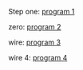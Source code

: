 Step one:
[program 1](https://hdlbits.01xz.net/wiki/Step_one)

zero:
[program 2](https://hdlbits.01xz.net/wiki/Zero)

wire:
[program 3](https://hdlbits.01xz.net/wiki/Wire)

wire 4:
[program 4](https://hdlbits.01xz.net/wiki/Wire4)

